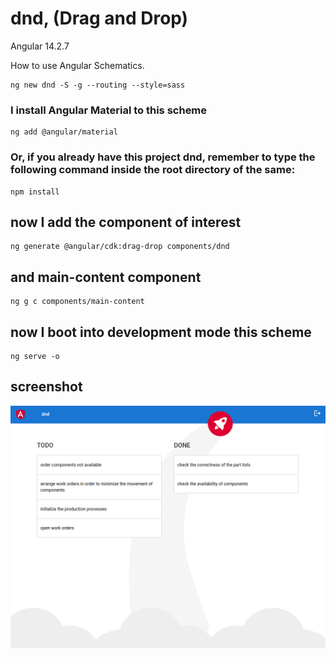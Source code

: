 # dnd, (Drag and Drop)

Angular 14.2.7

How to use Angular Schematics.

```shell
ng new dnd -S -g --routing --style=sass
```

### I install Angular Material to this scheme

```shell
ng add @angular/material
```

### Or, if you already have this project dnd, remember to type the following command inside the root directory of the same:

```shell
npm install
```

## now I add the component of interest

```shell
ng generate @angular/cdk:drag-drop components/dnd
```

## and main-content component

```
ng g c components/main-content
```

## now I boot into development mode this scheme

```shell
ng serve -o
```

## screenshot

![drag and drop screenshot](https://github.com/paolomococci/angular-exercises-workshop/blob/main/screenshots/dnd_2022-06-20.png)
